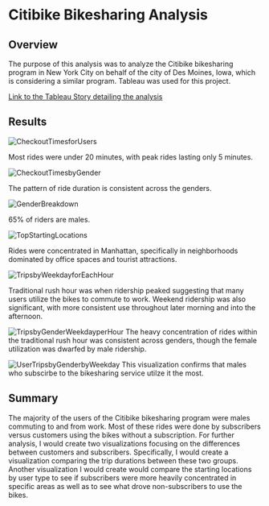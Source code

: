 # Citibike Bikesharing Analysis

## Overview

The purpose of this analysis was to analyze the Citibike bikesharing program in New York City on behalf of the city of Des Moines, Iowa, which is considering a similar program. Tableau was used for this project.

[Link to the Tableau Story detailing the analysis](https://public.tableau.com/app/profile/thomas.shane/viz/Module_14_Challenge_Bikesharing_Workbook/Story1)


## Results

![CheckoutTimesforUsers](CheckoutTimesforUsers.png)

Most rides were under 20 minutes, with peak rides lasting only 5 minutes.

![CheckoutTimesbyGender](CheckoutTimesbyGender.png)

The pattern of ride duration is consistent across the genders.

![GenderBreakdown](GenderBreakdown.png)

65% of riders are males.

![TopStartingLocations](TopStartingLocations.png)

Rides were concentrated in Manhattan, specifically in neighborhoods dominated by office spaces and tourist attractions.

![TripsbyWeekdayforEachHour](TripsbyWeekdayforEachHour.png)

Traditional rush hour was when ridership peaked suggesting that many users utilize the bikes to commute to work. Weekend ridership was also significant, with more consistent use throughout later morning and into the afternoon.


![TripsbyGenderWeekdayperHour](TripsbyGenderWeekdayperHour.png)
The heavy concentration of rides within the traditional rush hour was consistent across genders, though the female utilization was dwarfed by male ridership.

![UserTripsbyGenderbyWeekday](UserTripsbyGenderbyWeekday.png)
This visualization confirms that males who subscirbe to the bikesharing service utilze it the most.

## Summary
The majority of the users of the Citibike bikesharing program were males commuting to and from work. Most of these rides were done by subscribers versus customers using the bikes without a subscription. For further analysis, I would create two visualizations focusing on the differences between customers and subscribers. Specifically, I would create a visualization comparing the trip durations between these two groups. Another visualization I would create would compare the starting locations by user type to see if subscribers were more heavily concentrated in specific areas as well as to see what drove non-subscribers to use the bikes.
